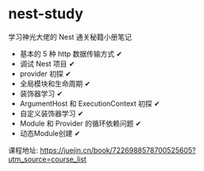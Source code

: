 # nest-study

学习神光大佬的 Nest 通关秘籍小册笔记

- 基本的 5 种 http 数据传输方式 ✔
- 调试 Nest 项目 ✔
- provider 初探 ✔
- 全局模块和生命周期 ✔
- 装饰器学习 ✔
- ArgumentHost 和 ExecutionContext 初探 ✔
- 自定义装饰器学习 ✔
- Module 和 Provider 的循环依赖问题 ✔
- 动态Module创建 ✔

课程地址: https://juejin.cn/book/7226988578700525605?utm_source=course_list
